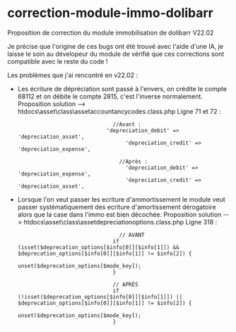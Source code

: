 # correction-module-immo-dolibarr
Proposition de correction du module immobilisation de dolibarr V22.02

Je précise que l'origine de ces bugs ont été trouvé avec l'aide d'une IA, je laisse le soin au dévelopeur du module de vérifié que ces corrections sont compatible avec le reste du code !

Les problèmes que j'ai rencontré en v22.02 :

- Les écriture de dépréciation sont passé à l'envers, on crédite le compte 68112 et on débite le compte 2815, c'est l'inverse normalement.
    Proposition solution --> htdocs\asset\class\assetaccountancycodes.class.php
    Ligne 71 et 72 :

                                    //Avant :
                                  'depreciation_debit' => 'depreciation_asset',
                              			'depreciation_credit' => 'depreciation_expense',
                              
                                      //Après :
                              			'depreciation_debit' => 'depreciation_expense',
                              			'depreciation_credit' => 'depreciation_asset',
                              
- Lorsque l'on veut passer les ecriture d'ammortissement le module veut passer systématiquement des ecriture d'amortissement dérogatoire alors que la case dans l'immo est bien décochée.
  Proposition solution --> htdocs\asset\class\assetdepreciationoptions.class.php
  Ligne 318 :
  
                                      // AVANT
                                    if (isset($deprecation_options[$info[0]][$info[1]]) && $deprecation_options[$info[0]][$info[1]] != $info[2]) {
                                        unset($deprecation_options[$mode_key]);
                                    }
                                    
                                    // APRÈS  
                                    if (!isset($deprecation_options[$info[0]][$info[1]]) || $deprecation_options[$info[0]][$info[1]] != $info[2]) {
                                        unset($deprecation_options[$mode_key]);
                                    }
